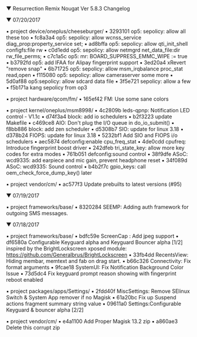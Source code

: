 
 ▼ Resurrection Remix Nougat Ver 5.8.3 Changelog


 ▼ 07/20/2017


 ▪ project device/oneplus/cheeseburger/
 ▪ 3293101 op5: sepolicy: allow all these too
 ▪ fc8a3a4 op5: sepolicy: allow wcnss_service diag_prop:property_service set;
 ▪ ad8bffa op5: sepolicy: allow qti_init_shell configfs:file rw
 ▪ c0d1edd op5: sepolicy: allow netmgrd net_data_file:dir rw_file_perms;
 ▪ c7c1a5c op5: mr: BOARD_SUPPRESS_EMMC_WIPE := true
 ▪ b3792fd op5: add IFAA for Alipay fingerprint support
 ▪ 3ed20a4 xRevert "remove snap"
 ▪ 6b71725 op5: sepolicy: allow msm_irqbalance proc_stat read,open
 ▪ f115080 op5: sepolicy: allow cameraserver some more
 ▪ 5d0af88 op5:sepolicy: allow sdcard data file
 ▪ 3f5e721 sepolicy: allow a few
 ▪ f5b171a kang sepolicy from op3

 ▪ project hardware/qcom/fm/
 ▪ 165ef42 FM: Use some sane colors

 ▪ project kernel/oneplus/msm8998/
 ▪ 4c2809b leds-qpnp: Notification LED control - V1.1c
 ▪ d74f3a4 block: add io schedulers
 ▪ b2f3223 update Makefile
 ▪ c469ce8 AIO: Don't plug the I/O queue in do_io_submit()
 ▪ f8bb886 block: add zen scheduler
 ▪ d5308b7 SIO: update for linux 3.18
 ▪ d378b24 FIOPS: update for linux 3.18
 ▪ 5232bf1 Add SIO and FIOPS i/o schedulers
 ▪ aec5874 defconfig:enable cpu_freq_stat
 ▪ 4de0cdd cpufreq: Introduce fingerprint boost driver
 ▪ 242dfeb tri_state_key: allow more key codes for extra modes
 ▪ 761b051 defconfig:sound control
 ▪ 38f9dfe ASoC: wcd9335: add earpiece and mic gain, prevent headphone reset
 ▪ 34f089d ASoC: wcd9335: Sound control
 ▪ b4b2f7c gpio_keys: call oem_check_force_dump_key() later

 ▪ project vendor/cm/
 ▪ ac577f3 Update prebuilts to latest versions (#95)

 ▼ 07/19/2017


 ▪ project frameworks/base/
 ▪ 8320284 SEEMP: Adding auth framework for outgoing SMS messages.

 ▼ 07/18/2017


 ▪ project frameworks/base/
 ▪ bdfc59e ScreenCap : Add jpeg support
 ▪ df6580a Configurable Keyguard alpha and Keyguard Bouncer alpha [1/2] inspired by the BrightLockscreen xposed module: https://github.com/Generalbrus/BrightLockscreen
 ▪ 33fb4dd RecentsView: Hiding membar, memtext and fab on drag start.
 ▪ b66c326 Connectivity: Fix format arguments
 ▪ 9fcae18 SystemUI: Fix Notification Background Color Issue
 ▪ 73d5dc4 Fix keyguard prompt reason showing with fingerprint reboot enabled

 ▪ project packages/apps/Settings/
 ▪ 2fdd40f MiscSettings: Remove SElinux Switch & System App remover if no Magisk
 ▪ 61a20bc Fix up Suspend actions fragment summary string value
 ▪ 09611a0 Settings:Configurable Keyguard & bouncer alpha [2/2]

 ▪ project vendor/cm/
 ▪ e4a1100 Add Proper Magisk 13.2 zip
 ▪ a860ae3 Delete this corrupt zip

